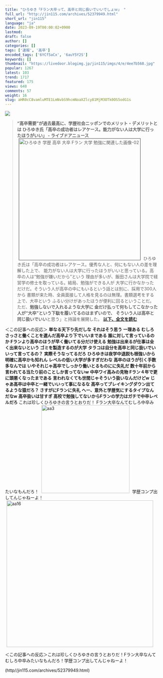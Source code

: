 ```yaml
---
title: "ひろゆき「Fラン大卒って、高卒と同じ扱いでいいでしょｗ」 "
full_url: "http://jin115.com/archives/52379949.html"
short_url: "jin115"
language: "ja"
date: 2023-09-19T00:00:02+0900
lastmod: 
draft: false
author: []
categories: []
tags: ['速報', '高卒']
encoded_tags: ['6YCf5aCx', '6auY5Y2S']
keywords: []
thumbnail: "https://livedoor.blogimg.jp/jin115/imgs/4/e/4ee7b568.jpg"
popular: 1267
latest: 103
trend: 1717
featured: 175
views: 648
comments: 57
weight: 16
slug: aHR0cC8vamluMTE1LmNvbS9hcmNoaXZlcy81MjM3OTk0OS5odG1s
---
```


![](https://livedoor.blogimg.jp/jin115/imgs/4/e/4ee7b568.jpg)

<div><a name='more'></a> <blockquote><b>“高卒需要”が過去最高に、学歴社会ニッポンでのメリット・デメリットとは ひろゆき氏「高卒の成功者はレアケース。能力がない人は大学に行ったほうがいい」 - ライブドアニュース</b> <img src='https//livedoor.blogimg.jp/jin115/imgs/1/0/10816b50.png' width='400' border='1' hspace='5' class='pict' alt='ひろゆき 学歴 高卒 大卒 Fラン 大学 勉強に関連した画像-02'> ひろゆき氏は「高卒の成功者はレアケース。優秀な人と、何にもない人の差を理解した上で、 能力がない人は大学に行ったほうがいいと思っている。高卒の人は“勉強が嫌いだから”という 理由が多いが、飯田さんは大学院で経営学の修士を取っている。結局、勉強ができる人が 大学に行かなかっただけだ。そういう人が高卒の中にもいるという話とは別に、採用で300人から 書類が来た時、全員面接して人格を見るのは無理。書類選考をする上で、大卒という ふるい分けがあったほうが便利に回るということだ。ただ、<b>勉強しないで入れるような大学に 金だけ払って何もしてこなかった人が“大卒”という下駄を履いてるのはまずいので、 そういう人は高卒と同じ扱いでいい</b>と思う」と持論を展開した。 <a href='https//news.livedoor.com/article/detail/25008047/' target='_blank'><b>以下、全文を読む</b></a></blockquote> ＜この記事への反応＞ <b>単なる天下り先だしな</b> <b>それはそう思う</b> <b>一理ある むしろさっさと働くことを選んだ高卒より下でいいまである</b> <b>誰に対して言っているのか</b> <b>Fランより高卒のほうが早く働いてる分だけ使える</b> <b>勉強は出来るが仕事は全く出来ないという ゴミを製造するのが大学</b> <b>タラコは自分を高卒と同じ扱いでいいって言ってるの？</b> <b>実際そうなってるだろ</b> <b>ひろゆきは夜学中退説も根強いから明確に高卒かも知れん</b> <b>レベルの低い大学が多すぎだわな</b> <b>高卒のほうが引く手数多なんでは</b> <b>いやそれじゃ高卒でしっかり働いとるものにに失礼だ </b> <b>数十年前から言われてる当たり前のことしか言ってないw</b> <b>中卒ワイ高みの見物</b> <b> Fラン４年で更に頭悪くなったまである</b> <b>言われなくても世間じゃそういう扱いなんだけどw</b> <b>じゃあ高卒は中卒と一緒でいいって事になるな</b> <b>高卒ってブレイキングダウン出てるような猿だろ？ さすがにFランに失礼</b> <b> へー、意外と学歴気にするタイプなんだなw</b> <b> 高卒扱いは甘すぎ 高校で勉強してないからFランの学力はガチで中卒レベルだろ</b> これは珍しくひろゆきの言うとおりだ！ Fラン大卒なんてむしろ中卒みたいなもんだろ！ <img src='https//livedoor.blogimg.jp/jin115/imgs/3/a/3afaea50.gif' alt='aa3' width='290' border='0' hspace='5' class='pict'> 学歴コンプ出してんじゃねーよ！ <img src='https//livedoor.blogimg.jp/jin115/imgs/5/6/561a4773.gif' alt='aa16' width='483' border='0' hspace='5' class='pict'> <p>＜この記事への反応＞これは珍しくひろゆきの言うとおりだ！Fラン大卒なんてむしろ中卒みたいなもんだろ！学歴コンプ出してんじゃねーよ！</p></div>

(http//jin115.com/archives/52379949.html)
